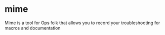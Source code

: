 mime
====

Mime is a tool for Ops folk that allows you to record your troubleshooting for macros and documentation

